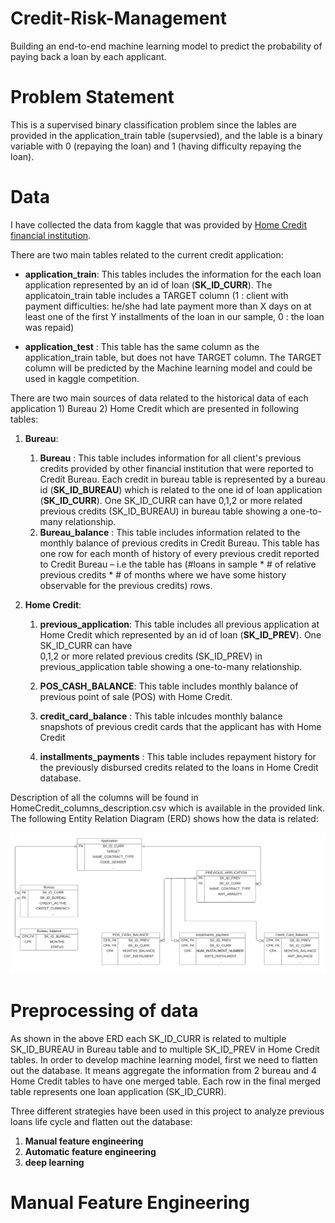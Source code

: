 # Credit-Risk-Management
Building an end-to-end machine learning model to predict the probability of paying back a loan by each applicant.

# Problem Statement 
This is a supervised binary classification problem since the lables are provided in the application_train table (supervsied), and the lable is a binary variable with 0 (repaying the loan) and 1 (having difficulty repaying the loan).

# Data 
I have collected the data from kaggle that was provided by [Home Credit financial institution]( https://www.kaggle.com/c/home-credit-default-risk/data).

There are two main tables related to the current credit application:

* __application_train__: This tables includes the information for the each loan application represented by an id of loan (__SK_ID_CURR__). The applicatoin_train table includes a TARGET column (1 : client with payment difficulties: he/she had late payment more than X days on at least one of the first Y installments of the loan in our sample, 0 : the loan was repaid) 
    
* __application_test__ : This table has the same column as the application_train table, but does not have TARGET column. The TARGET column will be predicted by the           Machine     learning model and could be used in kaggle competition.
    
There are two main sources of data related to the historical data of each application 1) Bureau 2) Home Credit which are presented in following tables:

1. __Bureau__:

    1. __Bureau__ : This table includes information for all client's previous credits provided by other financial institution that were reported to Credit Bureau.
    Each credit in bureau table is represented by a bureau id (__SK_ID_BUREAU__) which is related to the one id of loan application (__SK_ID_CURR__). One SK_ID_CURR can have 
    0,1,2 or more related previous credits (SK_ID_BUREAU) in bureau table showing a one-to-many relationship.
    2. __Bureau_balance__ : This table includes information related to the monthly balance of previous credits in Credit Bureau. This table has one row for each month of         history of every previous credit reported to Credit Bureau – i.e the table has (#loans in sample * # of relative previous credits * # of months where we have some history     observable for the previous credits) rows. 
    
2. __Home Credit__:

    1. __previous_application__: This table includes all previous application at Home Credit which represented by an id of loan (__SK_ID_PREV__). One SK_ID_CURR can have  
    0,1,2 or more related previous credits (SK_ID_PREV) in previous_application table showing a one-to-many relationship.
    
    2. __POS_CASH_BALANCE__: This table includes monthly balance of previous point of sale (POS) with Home Credit.
    
    3. __credit_card_balance__ : This table inlcudes monthly balance snapshots of previous credit cards that the applicant has with Home Credit
    
    4. __installments_payments__ : This table includes repayment history for the previously disbursed credits related to the loans in Home Credit database.

Description of all the columns will be found in HomeCredit_columns_description.csv which is available in the provided link.
The following Entity Relation Diagram (ERD) shows how the data is related:

![ERD](images/ERD.png)

# Preprocessing of data
As shown in the above ERD each SK_ID_CURR is related to multiple SK_ID_BUREAU in Bureau table and to multiple SK_ID_PREV in Home Credit tables.
In order to develop machine learning model, first we need to flatten out the database. It means aggregate the information from 2 bureau and 4 Home Credit tables to have one merged table. Each row in the final merged table represents one loan application (SK_ID_CURR). 

Three different strategies have been used in this project to analyze previous loans life cycle and flatten out the database: 

1. __Manual feature engineering__
2. __Automatic feature engineering__
3. __deep learning__

# Manual Feature Engineering





